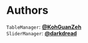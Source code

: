 # Authors
`TableManager`: **[@KohGuanZeh](https://github.com/KohGuanZeh/)**  
`SliderManager`: **[@darkdread](https://github.com/darkdread/)**  